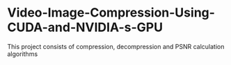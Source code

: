 # Video-Image-Compression-Using-CUDA-and-NVIDIA-s-GPU
This project consists of compression, decompression and PSNR calculation algorithms
